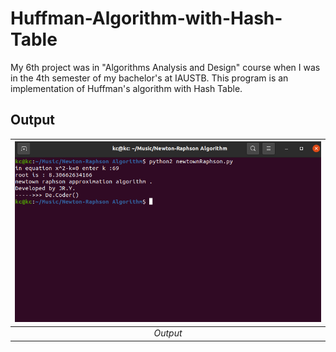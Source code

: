 # Huffman-Algorithm-with-Hash-Table

My 6th project was in "Algorithms Analysis and Design" course when I was in the 4th semester of my bachelor's at IAUSTB. This program is an implementation of Huffman's algorithm with Hash Table.


## Output
| <img src="out.png" alt="Pascal Triangle" width="900"/> | 
|:--:| 
| *Output*

